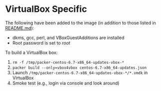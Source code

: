 VirtualBox Specific
===================

The following have been added to the image (in addition to those listed in [README.md](README.md)):

  * dkms, gcc, perl, and VBoxGuestAdditions are installed
  * Root password is set to *root*

To build a VirtualBox box:

  1. `rm -f /tmp/packer-centos-6.7-x86_64-updates-vbox-*`
  1. `packer build --only=vbox4vbox centos-6.7-x86_64-updates.json`
  1. Launch `/tmp/packer-centos-6.7-x86_64-updates-vbox-*/*.vmdk` in VirtualBox
  1. Smoke test (e.g., login via console and look around)
